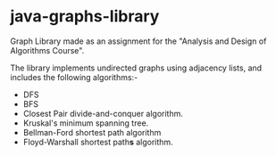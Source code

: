 # java-graphs-library
Graph Library made as an assignment for the "Analysis and Design of Algorithms Course".

The library implements undirected graphs using adjacency lists, and includes the following algorithms:- 
- DFS
- BFS
- Closest Pair divide-and-conquer algorithm.
- Kruskal's minimum spanning tree.
- Bellman-Ford shortest path algorithm
- Floyd-Warshall shortest path**s** algorithm.
